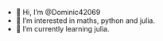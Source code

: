 - 👋 Hi, I’m @Dominic42069
- 👀 I’m interested in maths, python and julia.
- 🌱 I’m currently learning julia.
